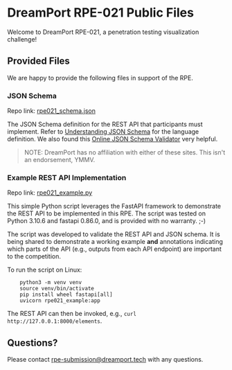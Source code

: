 # DreamPort RPE-021 Public Files

Welcome to DreamPort RPE-021, a penetration testing visualization challenge!

## Provided Files

We are happy to provide the following files in support of the RPE.

### JSON Schema

Repo link: [rpe021_schema.json](/rpe021_schema.json)

The JSON Schema definition for the REST API that participants must implement. Refer to [Understanding JSON Schema](https://json-schema.org/understanding-json-schema/index.html) for the language definition. We also found this [Online JSON Schema Validator](https://www.jsonschemavalidator.net/) very helpful.

> NOTE: DreamPort has no affiliation with either of these sites. This isn't an endorsement, YMMV.

### Example REST API Implementation

Repo link: [rpe021_example.py](/rpe021_example.py)

This simple Python script leverages the FastAPI framework to demonstrate the REST API to be implemented in this RPE. The script was tested on Python 3.10.6 and fastapi 0.86.0, and is provided with no warranty. ;-)

The script was developed to validate the REST API and JSON schema. It is being shared to demonstrate a working example **and** annotations indicating which parts of the API (e.g., outputs from each API endpoint) are important to the competition.

To run the script on Linux:

        python3 -m venv venv
        source venv/bin/activate
        pip install wheel fastapi[all]
        uvicorn rpe021_example:app

The REST API can then be invoked, e.g., `curl http://127.0.0.1:8000/elements`.

## Questions?

Please contact [rpe-submission@dreamport.tech](mailto:rpe-submission@dreamport.tech) with any questions.
